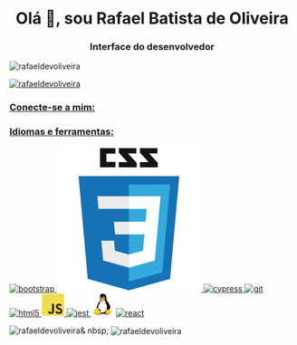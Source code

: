 <h1 align = "center"> Olá 👋, sou Rafael Batista de Oliveira </h1>
<h3 align = "center"> Interface do desenvolvedor </h3>

<p align = "left"> <img src = "https://komarev.com/ghpvc/?username=rafaeldevoliveira&label=Profile%20views&color=0e75b6&style=flat" alt = "rafaeldevoliveira" /> </p>

<p align = "left"> <a href = "https: //github.com/ryo-ma/github-profile-trophy"><img src = "https://github-profile-trophy.vercel.app/?username=rafaeldevoliveira" alt = "rafaeldevoliveira" /> </ a> </p>

<h3 align = "left"> Conecte-se a mim: </h3>
<p align = "left">
<a href="https://linkedin.com/in/rafael-batista-11216b19b/" target="blank"> 

<h3 align = "left"> Idiomas e ferramentas: </h3>
<p align = "left"> <a href="https://getbootstrap.com" target="_blank"> <img src = "https://raw.githubusercontent.com/devicons/devicon/master/icons/ bootstrap / bootstrap-plain-wordmark.svg "alt =" bootstrap "width =" 40 "height =" 40 "/> </a> <a href =" https://www.w3schools.com/css/ "target = "_ blank"> <img src = "https://raw.githubusercontent.com/devicons/devicon/master/icons/css3/css3-original-wordmark.svg" alt = "css3" largura = "40" altura = "40" /> </a> <a href="https://www.cypress.io" target="_blank"> <img src = "https: //raw.githubusercontent.com / simple-icons / simple-icons / 6e46ec1fc23b60c8fd0d2f2ff46db82e16dbd75f / icons / cypress.svg "alt =" cypress "width =" 40 "height =" 40 "/> </a> <a href =" https: // git- scm.com/ "target =" _ blank "> <img src =" https://www.vectorlogo.zone/logos/git-scm/git-scm-icon.svg "alt =" git "width =" 40 " height = "40" /> </a> <a href="https://www.w3.org/html/" target="_blank"> <img src = "https://raw.githubusercontent.com/ devicons / devicon / master / icons / html5 / html5-original-wordmark.svg "alt =" html5 "width =" 40 "height =" 40 "/> </a> <a href =" https: // desenvolvedor. Mozilla.org / en-US / docs / Web / JavaScript "target =" _ blank "> <img src =" https://raw.githubusercontent.com/devicons/devicon/master/icons/javascript/javascript-original.svg "alt = "javascript" width = "40" height = "40" /> </a> <a href="https://jestjs.io" target="_blank"> <img src = "https: // www. vectorlogo.zone/logos/jestjsio/jestjsio-icon.svg "alt =" jest "width =" 40 "height =" 40 "/> </a> <a href =" https://www.linux.org/ "target =" _ blank "> <img src =" https://raw.githubusercontent.com/devicons/devicon/master/icons/linux/linux-original.svg "alt =" linux "width =" 40 "height = "40" /></a> <a href="https://reactjs.org/" target="_blank"> <img src = "https://raw.githubusercontent.com/devicons/devicon/master/icons/react/react -original-wordmark.svg "alt =" react "width =" 40 "height =" 40 "/> </a> </p>

<p> <img align = "left" src = "https://github-readme-stats.vercel.app/api/top-langs?username=rafaeldevoliveira&show_icons=true&locale=en&layout=compact" alt = "rafaeldevoliveira" /> </p>

<p> & nbsp; <img align = "center" src = "https://github-readme-stats.vercel.app/api?username=rafaeldevoliveira&show_icons=true&locale=en" alt = "rafaeldevoliveira" /> </p>
